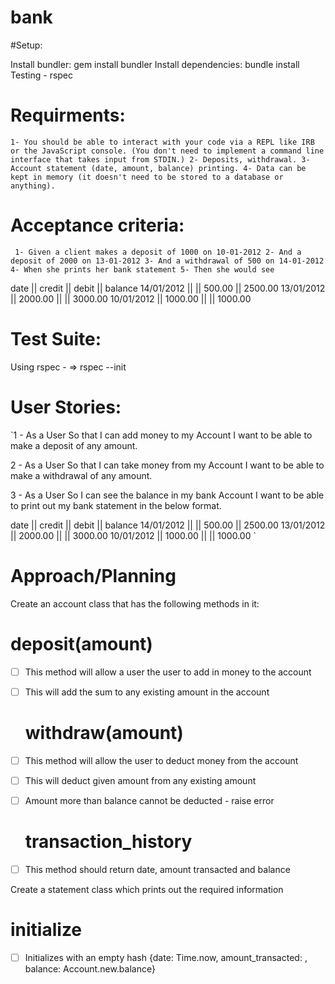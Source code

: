 # bank

#Setup:

Install bundler: gem install bundler
Install dependencies: bundle install
Testing - rspec


# Requirments:

`1- You should be able to interact with your code via a REPL like IRB or the JavaScript console. (You don't need to implement a command line interface that takes input from STDIN.)
2- Deposits, withdrawal.
3- Account statement (date, amount, balance) printing.
4- Data can be kept in memory (it doesn't need to be stored to a database or anything).`


# Acceptance criteria:

` 1- Given a client makes a deposit of 1000 on 10-01-2012
  2- And a deposit of 2000 on 13-01-2012
  3- And a withdrawal of 500 on 14-01-2012
  4- When she prints her bank statement
  5- Then she would see`

date || credit || debit || balance
14/01/2012 || || 500.00 || 2500.00
13/01/2012 || 2000.00 || || 3000.00
10/01/2012 || 1000.00 || || 1000.00

# Test Suite:
Using rspec -
=> rspec --init

# User Stories:

`1 - As a User
  So that I can add money to my Account
  I want to be able to make a deposit of any amount.

 2 - As a User
  So that I can take money from my Account
  I want to be able to make a withdrawal of any amount.

 3 - As a User
  So I can see the balance in my bank Account
  I want to be able to print out my bank statement in the below format.

  date || credit || debit || balance
  14/01/2012 || || 500.00 || 2500.00
  13/01/2012 || 2000.00 || || 3000.00
  10/01/2012 || 1000.00 || || 1000.00
`

# Approach/Planning

Create an account class that has the following methods in it:

  # deposit(amount)
- [ ] This method will allow a user the user to add in money to the account
- [ ] This will add the sum to any existing amount in the account

  # withdraw(amount)
- [ ] This method will allow the user to deduct money from the account
- [ ] This will deduct given amount from any existing amount
- [ ] Amount more than balance cannot be deducted - raise error

  # transaction_history
- [ ] This method should return date, amount transacted and balance

Create a statement class which prints out the required information

  # initialize
- [ ] Initializes with an empty hash {date: Time.now, amount_transacted: , balance: Account.new.balance}

